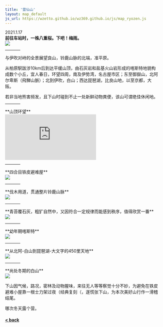```yaml
---
title: '霊仙山'
layout: map_default
js_url: https://wzetto.github.io/wz369.github.io/js/map_ryozen.js
---
```

2021.1.17<br>
**前往车站时，一株八重桜。下吧！梅雨。**<br>
<img src="https://drive.google.com/thumbnail?id=1JsTpRCvRlhgwnYb9jDPYC2T6L0KVDTb3&sz=w600" />
<hr style="width:50px;text-align:left;margin-left:0">
与伊吹对峙的全景展望良山，铃鹿山脉的北端，准平原。

从柏原駅跋涉10km后到达平缓山顶，由石灰岩和盐基火山岩形成的喀斯特地貌构成数个小丘，宜人春日，环望四周，南及伊势湾，名古屋市区；东至御嶽山，北阿尔卑斯（飛騨山脈）；北到伊吹，白山；西达琵琶湖，比良山地，以至京都，大阪。

若非当地熊害频发，且下山时碰到不止一处新鲜动物粪便，该山可谓绝佳休闲地。
<hr style="width:50px;text-align:left;margin-left:0">
**山顶环望**<br>
<iframe src="https://www.youtube.com/embed/iBxPf2wB258" 
        frameborder="0" allow="autoplay; encrypted-media" allowfullscreen>
</iframe>
<br>
<hr style="width:50px;text-align:left;margin-left:0">
**四合目铁皮避难屋**<br>
<img src="https://drive.google.com/thumbnail?id=1-dD38_kpZ_ALPya2y25KfvpThfQQPi0G&sz=w600" />
<br>
<hr style="width:50px;text-align:left;margin-left:0">
**伐木用道，贯通整片铃鹿山脉**<br>
<img src="https://drive.google.com/thumbnail?id=1aWCi2sx9AiiuO9fTlj5eXEMoA5MFmeJO&sz=w600" />
<br>
<hr style="width:50px;text-align:left;margin-left:0">
**青苔覆石灰，粗犷自然中，又因符合一定规律而能感到秩序，值得欣赏一番**<br>
<img src="https://drive.google.com/thumbnail?id=1YmNTYcSjmcQWY6vOO_O8YCJ0Bqbk54sf&sz=w600" />
<br>
<hr style="width:50px;text-align:left;margin-left:0">
**幼年期喀斯特**<br>
<img src="https://drive.google.com/thumbnail?id=1OS5bGwiImw0R0LLCpk6u53FHWdq5DsHK&sz=w600" />
<br>
<hr style="width:50px;text-align:left;margin-left:0">
**从北阿-白山到琵琶湖-大文字的450里天地**<br>
<img src="https://drive.google.com/thumbnail?id=1BrRDHdER8xaozv1ywtfWCPyTuEo5gEun&sz=w2000" />
<br>
<hr style="width:50px;text-align:left;margin-left:0">
**尚处冬期的白山**<br>
<img src="https://drive.google.com/thumbnail?id=1Coxg8941myGmgogoId6ZEOWVZRCbjuZY&sz=w600" />
<br>

下山因气候，路况，密林及动物腥味，来往无人等等察觉十分不妙，为避免在铁皮避难小屋靠一根士力架过夜（经典复刻（，遂慌张下山，为本次美好山行作一滑稽结尾。

哪次冬天露个营。
#### [< back](https://wzetto.github.io/wz369.github.io/yamanobo/yamanobo.html)
